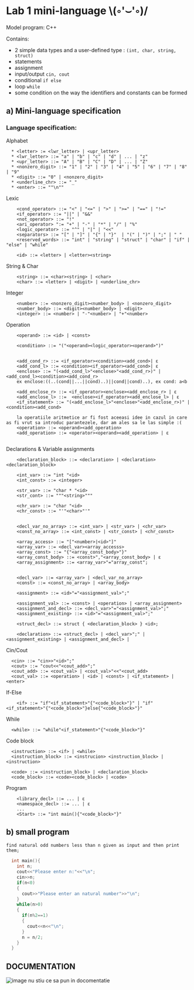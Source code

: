 # Lab 1 mini-language \\(◦'⌣'◦)/
Model program: C++


Contains:
- 2 simple data types and a user-defined type : ``` (int, char, string, struct) ```
- statements
- assignment
- input/output ``` cin, cout ```
- conditional ``` if else ```
- loop ``` while ```
- some condition on the way the identifiers and constants can be formed

## a) Mini-language specification
### Language specification:
  Alphabet
  ```
    * <letter> := <lwr_letter> | <upr_letter>
    * <lwr_letter> ::= "a" | "b" | "c" | "d" | ... | "z"
    * <upr_letter> ::= "A" | "B" | "C" | "D" | ... | "Z"
    * <nonzero_digit> ::= "1" | "2" | "3" | "4" | "5" | "6" | "7" | "8" | "9" 
    * <digit> ::= "0" | <nonzero_digit>
    * <underline_chr> ::= "_"
    * <enter> ::= ""\n""
```
  Lexic
```
    <cond_operator> ::= "<" | "<=" | ">" | ">=" | "==" | "!="
    <if_operator> ::= "||" | "&&"
    <not_operator> ::= "!"
    <ari_operator> ":= "+" | "-" | "*" | "/" | "%"
    <logic_operator> ::= "^" | "|" | "<<"
    <separators> ::= "[" | "]" | "{" | "}"  | "(" | ")" | ";" | " " 
    <reserved_words> ::= "int" | "string" | "struct" | "char" | "if" | "else" | "while"
  
    <id> ::= <letter> | <letter><string>
```
  String & Char
```
    <string> ::= <char><string> | <char>
    <char> ::= <letter> | <digit> | <underline_chr>
```
  Integer
```
    <number> ::= <nonzero_digit><number_body> | <nonzero_digit>
    <number_body> ::= <digit><number_body> | <digit>
    <integer> ::= <number> | "-"<number> | "+"<number>
```
  Operation
```
    <operand> ::= <id> | <const>

    <condition> ::= "("<operand><logic_operator><operand>")"


    <add_cond_r> ::= <if_operator><condition><add_cond>| ε
    <add_cond_l> ::= <condition><if_operator><add_cond>| ε
    <enclose> ::= "(<add_cond_l>"<enclose>"<add_cond_r>)" | <add_cond_l><condition><add_cond_r>
    ex enclose:((..(cond||...||cond)..)||cond||cond)..), ex cond: a<b

    <add_enclose_r> ::= <if_operator><enclose><add_enclose_r> | ε
    <add_enclose_l> ::=  <enclose><if_operator><add_enclose_l> | ε
    <if_statement> ::= "(<add_enclose_l>"<enclose>"<add_enclose_r>)" | <condition><add_cond>
    
    la operatiile aritmetice ar fi fost aceeasi idee in cazul in care as fi vrut sa introduc parantezele, dar am ales sa le las simple :(
    <operation> ::= <operand><add_operation>
    <add_operation> ::= <operator><operand><add_operation> | ε
  
```
  Declarations & Variable assignments
```
    <declaration_block> ::= <declaration> | <declaration><declaration_block>
    
    <int_var> ::= "int "<id>
    <int_const> ::= <integer>

    <str_var> ::= "char * "<id>
    <str_cont> ::= """<string>"""

    <chr_var> ::= "char "<id>
    <chr_const> ::= "'"<char>"'"


    <decl_var_no_array> ::= <int_var> | <str_var> | <chr_var>
    <const_no_array> ::= <int_const> | <str_const> | <chr_const>

    <array_access> ::= "["<number>|<id>"]"
    <array_var> ::= <decl_var><array_accesss>
    <array_const> ::= "{"<array_const_body>"}"
    <array_const_body> ::= <const>","<array_const_body> | ε
    <array_assignment> ::= <array_var>"="array_const";


    <decl_var> ::= <array_var> | <decl_var_no_array>
    <const> ::= <const_no_array> | <array_body>

    <assignment> ::= <id>"="<assignment_val>";"

    <assignment_val> ::= <const> | <operation> | <array_assignment>
    <assignment_and_decl> ::= <decl_var>"="<assignment_val>";"
    <assignment_existing> ::= <id>"="<assignment_val>";"

    <struct_decl> ::= struct { <declaration_block> } <id>;

    <declaration> ::= <struct_decl> | <decl_var>";" | <assignment_existing> | <assignment_and_decl> |

```
  Cin/Cout
```
  <cin> ::= "cin>>"<id>";"
  <cout> ::= "cout<<"<cout_add>";"
  <cout_add> ::= <cout_val> | <cout_val>"<<"<cout_add>
  <cout_val> ::= <operation> | <id> | <const> | <if_statement> | <enter>
```
  If-Else
```
    <if> ::= "if"<if_statement>"{"<code_block>"}" | "if"<if_statement>"{"<code_block>"}else{"<code_block>"}"
```
  While
```
  <while> ::= "while"<if_statement>"{"<code_block>"}"
```
  Code block
```
  <instruction> ::= <if> | <while>
  <instruction_block> ::= <instrucion> <instruction_block> | <instruction>

  <code> ::= <instruction_block> | <declaration_block>
  <code_block> ::= <code><code_block> | <code>
```
  Program
```
    <library_decl> ::= ... | ε
    <namespace_decl> ::= ... | ε
    ...
    <Start> ::= "int main(){"<code_block>"}"
```

## b) small program
    find natural odd numbers less than n given as input and then print them;
``` c++
  int main(){
    int n;
    cout<<"Please enter n:"<<"\n";
    cin>>n;
    if(n<0)
    {
      cout>>"Please enter an natural number">>"\n";
    }
    while(n>0)
    {
      if(n%2==1)
      {
        cout<<n<<"\n";
      }
      n = n/2;
    }
  }
```

## DOCUMENTATION  
![image](https://github.com/user-attachments/assets/35edcaa2-2c5a-40cb-96e6-e2f3bceb855c)
nu stiu ce sa pun in docomentatie
